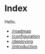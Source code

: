 # Index

Hello.

- [/roadmap](/roadmap)
- [/configuration](/configuration)
- [/deploying](/deploying)
- [/introduction](/introduction)
